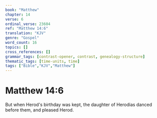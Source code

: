 ```yaml
---
book: "Matthew"
chapter: 14
verse: 6
ordinal_verse: 23604
ref: "Matthew 14:6"
translation: "KJV"
genre: "Gospel"
word_count: 16
topics: []
cross_references: []
grammar_tags: [contrast-opener, contrast, genealogy-structure]
thematic_tags: [time-units, time]
tags: ["Bible","KJV","Matthew"]
---
```


# Matthew 14:6

But when Herod's birthday was kept, the daughter of Herodias danced before them, and pleased Herod.
